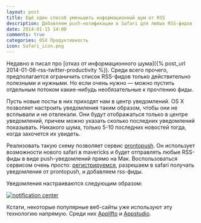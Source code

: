 ```yaml
---
layout: post
title: Ещё один способ уменьшить информационный шум от RSS
description: Добавляем push-нотификации в Safari для любых RSS-фидов
date: 2014-01-15 14:00
comments: true
categories: OSX Продуктивность
icon: Safari_icon.png
---
```

Недавно я писал про [отказ от информационного шума]({% post_url 2014-01-08-rss-twitter-productivity %}). Среди всего прочего, предполагается ограничить список RSS-фидов только действительно полезными и нужными. Но если очень нужно — можно пустить отдельным потоком какие-нибудь необязательные к прочтению фиды.

Пусть новые посты в них приходят нам в центр уведомлений. OS X позволяет настроить уведомления таким образом, чтобы они не всплывали и не отвлекали. Они будут отображаться только в центре уведомлений, причем можно указать сколько последних уведомлений показывать. Никакого шума, только 5-10 последних новостей тогда, когда захочется их увидеть.

Реализовать такую схему позволяет сервис [prontopush](https://prontopush.com). Он использует возможности нового safari в mavericks и будет отправлять любые RSS-фиды в виде push-уведомлений прямо на Мак. Воспользоваться сервисом очень просто: [регистрируемся](https://prontopush.com/signup.php), разрешаем в safari получать уведомления от prontopush, и добавляем rss-фиды.

Уведомления настраиваются следующим образом:

<a class="screenshot" href="https://www.monosnap.com/image/v6RfFVgGG6RQAoOtGgKeO2VdBGiCxP.png" rel="screenshot" title="Отключаем всплывающие уведомления"><img src="https://www.monosnap.com/image/v6RfFVgGG6RQAoOtGgKeO2VdBGiCxP.png" alt="notification center" /></a>

Кстати, некоторые популярные веб-сайты уже используют эту технологию напрямую. Среди них [Applifto](http://applifto.ru) и [Appstudio](http://appstudio.org).